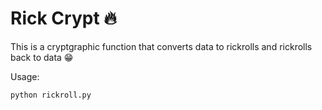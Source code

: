 # Rick Crypt 🔥

This is a cryptgraphic function that converts data to rickrolls and rickrolls back to data 😁

Usage:
```bash
python rickroll.py
```
